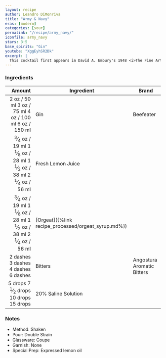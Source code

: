 ```yaml
---
layout: recipe
author: Leandro DiMonriva
title: "Army & Navy"
eras: [modern]
categories: [sour]
permalink: "/recipe/army_navy/"
iconfile: army_navy
stars: 3:5
base_spirits: "Gin"
youtube: "XggEyhSR2Dk"
excerpt: |
  This cocktail first appears in David A. Embury's 1948 <i>The Fine Art of Mixing Drinks</i> so establishing a 'made before' date. Little else is known but based upon its name, folk suggest it originated at The Army and Navy Club in Washington, D.C.. The club's lounge is also said to be "where the famous Daiquiri cocktail was introduced to the United States."
---
```


### Ingredients

|                                                                                                                                                                                                                                                                                                  Amount | Ingredient                                          | Brand                      |
| ------------------------------------------------------------------------------------------------------------------------------------------------------------------------------------------------------------------------------------------------------------------------------------------------------: | --------------------------------------------------- | -------------------------- |
|                                                                                                                              <span class="onex active">2 oz / 50 ml</span> <span class="onehalfx">3 oz / 75 ml</span> <span class="twox">4 oz / 100 ml</span> <span class="threex">6 oz / 150 ml</span> | Gin                                                 | Beefeater                  |
| <span class="onex active"> <sup>3</sup>&frasl;<sub>4</sub> oz / 19 ml</span> <span class="onehalfx">1 <sup>1</sup>&frasl;<sub>8</sub> oz / 28 ml</span> <span class="twox">1 <sup>1</sup>&frasl;<sub>2</sub> oz / 38 ml</span> <span class="threex">2 <sup>1</sup>&frasl;<sub>4</sub> oz / 56 ml</span> | Fresh Lemon Juice                                   |
| <span class="onex active"> <sup>3</sup>&frasl;<sub>4</sub> oz / 19 ml</span> <span class="onehalfx">1 <sup>1</sup>&frasl;<sub>8</sub> oz / 28 ml</span> <span class="twox">1 <sup>1</sup>&frasl;<sub>2</sub> oz / 38 ml</span> <span class="threex">2 <sup>1</sup>&frasl;<sub>4</sub> oz / 56 ml</span> | [Orgeat]({%link recipe_processed/orgeat_syrup.md%}) |
|                                                                                                                                                <span class="onex active">2 dashes</span> <span class="onehalfx">3 dashes</span> <span class="twox">4 dashes</span> <span class="threex">6 dashes</span> | Bitters                                             | Angostura Aromatic Bitters |
|                                                                                                              <span class="onex active">5 drops </span> <span class="onehalfx">7 <sup>1</sup>&frasl;<sub>2</sub> drops </span> <span class="twox">10 drops </span> <span class="threex">15 drops </span> | 20% Saline Solution                                 |

### Notes

- Method: Shaken
- Pour: Double Strain
- Glassware: Coupe
- Garnish: None
- Special Prep: Expressed lemon oil

<script type="application/ld+json">
{
  "@context": "https://schema.org",
  "@type": "Recipe",
  "author": "{{ page.author }}",
  "description": "{{ page.excerpt | strip_html | replace: '"', "'" }}",
  "image": "{%- for ingredient in site.data[page.iconfile].images.ingredient limit: 1 -%}{{ ingredient.url }}{%- endfor -%}",
  "recipeIngredient": [  "2 oz Gin",
  " 0.75 oz Fresh Lemon Juice",
  " 0.75 oz Orgeat",
  "2 dashes Bitters",
  " 5 drops 20% Saline Solution"],
  "name": "{{ page.title }}",
  "recipeInstructions": "  {
    '@type': 'HowToStep',
    'text': '- Method: Shaken
'
  },  {
    '@type': 'HowToStep',
    'text': '- Pour: Double Strain
'
  },  {
    '@type': 'HowToStep',
    'text': '- Glassware: Coupe
'
  },  {
    '@type': 'HowToStep',
    'text': '- Garnish: None
'
  },  {
    '@type': 'HowToStep',
    'text': '- Special Prep: Expressed lemon oil
'
  }",
  "recipeYield": "1 cocktail",
  "recipeCategory": "cocktail"
}
</script>
